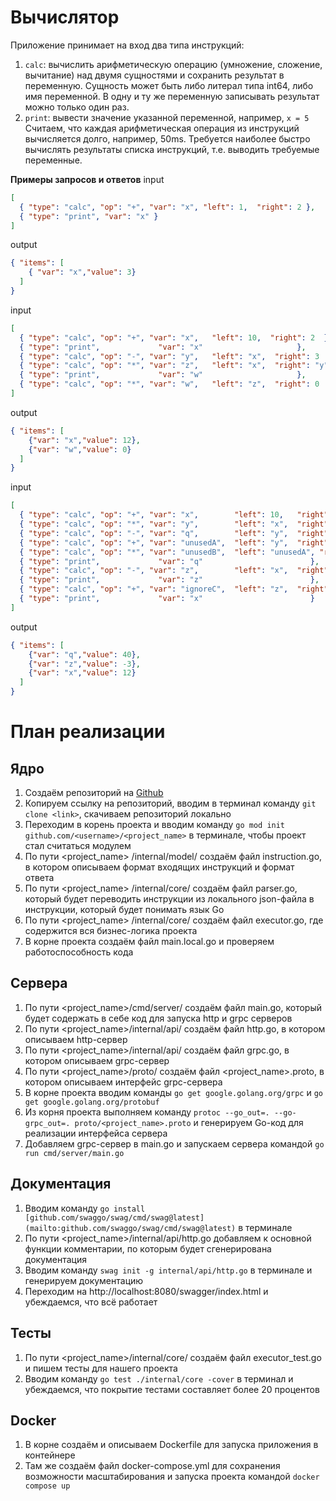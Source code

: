 # **Вычислятор**

Приложение принимает на вход два типа инструкций:

1. `calc`: вычислить арифметическую операцию (умножение, сложение, вычитание) над двумя сущностями и сохранить результат в переменную. Сущность может быть либо литерал типа int64, либо имя переменной. В одну и ту же переменную записывать результат можно только один раз.
2. `print`: вывести значение указанной переменной, например, `x = 5`
Считаем, что каждая арифметическая операция из инструкций вычисляется долго, например, 50ms. Требуется наиболее быстро вычислять результаты списка инструкций, т.е. выводить требуемые переменные.

**Примеры запросов и ответов**
input
```json
[
  { "type": "calc", "op": "+", "var": "x", "left": 1,  "right": 2 },
  { "type": "print", "var": "x" }
]
```

output
```json
{ "items": [
    { "var": "x","value": 3}
  ]
}
```

input
```json
[
  { "type": "calc", "op": "+", "var": "x",   "left": 10,  "right": 2  },
  { "type": "print",             "var": "x"                     },
  { "type": "calc", "op": "-", "var": "y",   "left": "x",  "right": 3  },
  { "type": "calc", "op": "*", "var": "z",   "left": "x",  "right": "y" },
  { "type": "print",             "var": "w"                     },
  { "type": "calc", "op": "*", "var": "w",   "left": "z",  "right": 0  }
]
```

output
```json
{ "items": [
    {"var": "x","value": 12},
    {"var": "w","value": 0}
  ]
}
```

input
```json
[
  { "type": "calc", "op": "+", "var": "x",        "left": 10,   "right": 2    },
  { "type": "calc", "op": "*", "var": "y",        "left": "x",  "right": 5    },
  { "type": "calc", "op": "-", "var": "q",        "left": "y",  "right": 20   },
  { "type": "calc", "op": "+", "var": "unusedA",  "left": "y",  "right": 100  },
  { "type": "calc", "op": "*", "var": "unusedB",  "left": "unusedA", "right": 2 },
  { "type": "print",             "var": "q"                        },
  { "type": "calc", "op": "-", "var": "z",        "left": "x",  "right": 15   },
  { "type": "print",             "var": "z"                        },
  { "type": "calc", "op": "+", "var": "ignoreC",  "left": "z",  "right": "y"  },
  { "type": "print",             "var": "x"                        }
]
```

output
```json
{ "items": [
    {"var": "q","value": 40},
    {"var": "z","value": -3},
    {"var": "x","value": 12}
  ]
}
```

# План реализации

## Ядро

1. Создаём репозиторий на [Github](https://github.com/)
2. Копируем ссылку на репозиторий, вводим в терминал команду `git clone <link>`, скачиваем репозиторий локально
3. Переходим в корень проекта и вводим команду `go mod init github.com/<username>/<project_name>` в терминале, чтобы проект стал считаться модулем
4. По пути <project_name> /internal/model/ создаём файл instruction.go, в котором описываем формат входящих инструкций и формат ответа
5. По пути <project_name> /internal/core/ создаём файл parser.go, который будет переводить инструкции из локального json-файла в инструкции, который будет понимать язык Go
6. По пути <project_name> /internal/core/ создаём файл executor.go, где содержится вся бизнес-логика проекта
7. В корне проекта создаём файл main.local.go и проверяем работоспособность кода

## Сервера

1. По пути <project_name>/cmd/server/ создаём файл main.go, который будет содержать в себе код для запуска http и grpc серверов
2. По пути <project_name>/internal/api/ создаём файл http.go, в котором описываем http-сервер
3. По пути <project_name>/internal/api/ создаём файл grpc.go, в котором описываем grpc-сервер
4. По пути <project_name>/proto/ создаём файл <project_name>.proto, в котором описываем интерфейс grpc-сервера
5. В корне проекта вводим команды `go get google.golang.org/grpc` и `go get google.golang.org/protobuf`
6. Из корня проекта выполняем команду `protoc --go_out=. --go-grpc_out=. proto/<project_name>.proto` и генерируем Go-код для реализации интерфейса сервера
7. Добавляем grpc-сервер в main.go и запускаем сервера командой `go run cmd/server/main.go`

## Документация

1. Вводим команду `go install [github.com/swaggo/swag/cmd/swag@latest](mailto:github.com/swaggo/swag/cmd/swag@latest)` в терминале
2. По пути <project_name>/internal/api/http.go добавляем к основной функции комментарии, по которым будет сгенерирована документация
3. Вводим команду `swag init -g internal/api/http.go` в терминале и генерируем документацию
4. Переходим на http://localhost:8080/swagger/index.html и убеждаемся, что всё работает

## Тесты

1. По пути <project_name>/internal/core/ создаём файл executor_test.go и пишем тесты для нашего проекта
2. Вводим команду `go test ./internal/core -cover` в терминал и убеждаемся, что покрытие тестами составляет более 20 процентов

## Docker

1. В корне создаём и описываем Dockerfile для запуска приложения в контейнере
2. Там же создаём файл docker-compose.yml для сохранения возможности масштабирования и запуска проекта командой `docker compose up`
